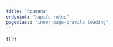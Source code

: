 ```yaml
---
title: "Правила"
endpoint: "/api/s-rules"
pageclass: "inner page-pravila loading"
---
```

{{ <rules> }}
<br/>